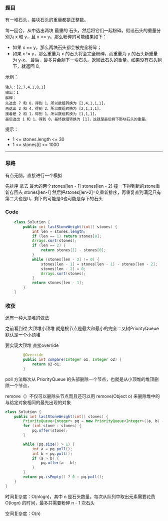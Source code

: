 ### 题目
有一堆石头，每块石头的重量都是正整数。

每一回合，从中选出两块 最重的 石头，然后将它们一起粉碎。假设石头的重量分别为 x 和 y，且 x <= y。那么粉碎的可能结果如下：
- 如果 x == y，那么两块石头都会被完全粉碎；
- 如果 x != y，那么重量为 x 的石头将会完全粉碎，而重量为 y 的石头新重量为 y-x。
最后，最多只会剩下一块石头。返回此石头的重量。如果没有石头剩下，就返回 0。

示例：
```
输入：[2,7,4,1,8,1]
输出：1
解释：
先选出 7 和 8，得到 1，所以数组转换为 [2,4,1,1,1]，
再选出 2 和 4，得到 2，所以数组转换为 [2,1,1,1]，
接着是 2 和 1，得到 1，所以数组转换为 [1,1,1]，
最后选出 1 和 1，得到 0，最终数组转换为 [1]，这就是最后剩下那块石头的重量。
```

提示：
- 1 <= stones.length <= 30
- 1 <= stones[i] <= 1000
***
### 思路
有点无脑，直接进行一个模拟

先排序 拿去 最大的两个stones[len - 1] stones[len - 2] 撞一下得到新的stone重新存回去 stones[len-1] 然后把stones[len-2]=0,重新排序，再重复直到满足只有第二大也是0，剩下的可能是0也可能是存下的石头

### Code
```java
    class Solution {
        public int lastStoneWeight(int[] stones) {
            int len = stones.length;
            if (len == 1) return stones[0];
            Arrays.sort(stones);
            if (len == 2) {
                return stones[1] - stones[0];
            }
            while (stones[len - 2] != 0) {
                stones[len - 1] = stones[len - 1] - stones[len - 2];
                stones[len - 2] = 0;
                Arrays.sort(stones);
            }
            return stones[len - 1];
        }
    }
```

### 收获 
还有一种大顶堆的做法

之前看到过 大顶堆小顶堆 就是根节点是最大和最小的完全二叉树PriorityQueue默认是一个小顶堆

要实现大顶堆 直接override
```java
        @Override
        public int compare(Integer o1, Integer o2) {                
            return o2-o1;
        }
```

poll 方法每次从 PriorityQueue 的头部删除一个节点，也就是从小顶堆的堆顶删除一个节点，

remove（）不仅可以删除头节点而且还可以用 remove(Object o) 来删除堆中的与给定对象相同的最先出现的对象


```java
class Solution {
    public int lastStoneWeight(int[] stones) {
        PriorityQueue<Integer> pq = new PriorityQueue<Integer>((a, b) -> b - a);
        for (int stone : stones) {
            pq.offer(stone);
        }

        while (pq.size() > 1) {
            int a = pq.poll();
            int b = pq.poll();
            if (a > b) {
                pq.offer(a - b);
            }
        }
        return pq.isEmpty() ? 0 : pq.poll();
    }
}
```
时间复杂度：O(nlogn)，其中 n 是石头数量。每次从队列中取出元素需要花费 O(logn) 的时间，最多共需要粉碎 n - 1 次石头

空间复杂度：O(n)

